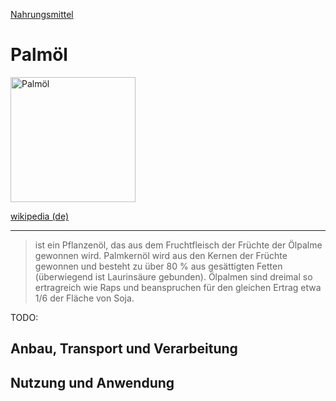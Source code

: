 [Nahrungsmittel](../nahrungsmittel.html)   

# Palmöl

<img src="https://upload.wikimedia.org/wikipedia/commons/1/1c/Palm_oil_production_in_Jukwa_Village%2C_Ghana-02.jpg" height="200" alt="Palmöl">

[wikipedia (de)](https://de.wikipedia.org/wiki/Palm%C3%B6l)

---

>  ist ein Pflanzenöl, das aus dem Fruchtfleisch der Früchte der Ölpalme gewonnen wird. Palmkernöl wird aus den Kernen der Früchte gewonnen und besteht zu über 80 % aus gesättigten Fetten (überwiegend ist Laurinsäure gebunden). Ölpalmen sind dreimal so ertragreich wie Raps und beanspruchen für den gleichen Ertrag etwa 1/6 der Fläche von Soja.

TODO:

## Anbau, Transport und Verarbeitung


## Nutzung und Anwendung
